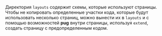 Директория `layouts` содержит схемы, которые используют страницы. Чтобы не копировать определенные участки кода, которые будут использовать несколько страниц, можно вынести их в `layouts` и с помощью возможностей **pug** внутри страницы, используя `extend`, создать страницу с предопределенным кодом.